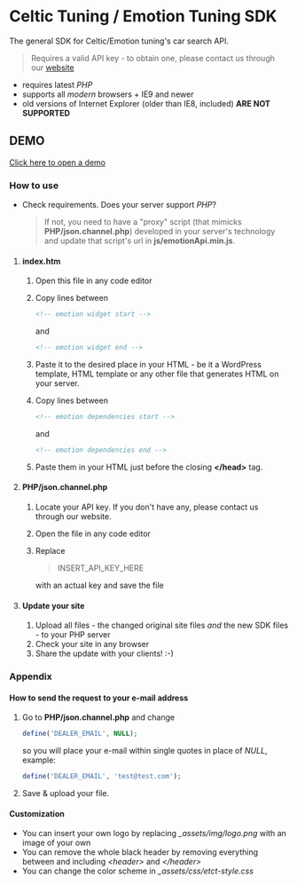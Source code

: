 Celtic Tuning / Emotion Tuning SDK
==================================
The general SDK for Celtic/Emotion tuning's car search API. 
> Requires a valid API key - to obtain one, please contact us through our [website](https://www.emotion-tuning.com)

- requires latest _PHP_
- supports all _modern_ browsers + IE9 and newer
- old versions of Internet Explorer (older than IE8, included) **ARE NOT SUPPORTED**

## DEMO
[Click here to open a demo](https://www.emotion-tuning.com/SDK/index.htm)

### How to use
- Check requirements. Does your server support _PHP_? 
  > If not, you need to have a "proxy" script (that mimicks **PHP/json.channel.php**) developed in your server's technology and update that script's url in **js/emotionApi.min.js**.
   
1. #### **index.htm**
   1. Open this file in any code editor
   2. Copy lines between

      ```HTML
      <!-- emotion widget start -->
      ```
   
      and
   
      ```HTML
      <!-- emotion widget end -->
      ```
   
   3. Paste it to the desired place in your HTML - be it a WordPress template, HTML template or any other file that generates HTML on your server.
   4. Copy lines between

      ```HTML
      <!-- emotion dependencies start -->
      ```
   
      and
   
      ```HTML
      <!-- emotion dependencies end -->
      ```
   
   5. Paste them in your HTML just before the closing **&lt;/head&gt;** tag.

2. #### PHP/json.channel.php
   1. Locate your API key. If you don't have any, please contact us through our website.
   2. Open the file in any code editor
   3. Replace 
      > INSERT_API_KEY_HERE
   
      with an actual key and save the file
   
3. #### Update your site
   1. Upload all files - the changed original site files _and_ the new SDK files - to your PHP server
   2. Check your site in any browser
   3. Share the update with your clients! :-)
   
### Appendix

#### How to send the request to your e-mail address
1. Go to **PHP/json.channel.php** and change 
   ```PHP
   define('DEALER_EMAIL', NULL);
   ```
   
   so you will place your e-mail within single quotes in place of *NULL*, example:
   ```PHP
   define('DEALER_EMAIL', 'test@test.com');
   ```
   
2. Save & upload your file.

#### Customization
- You can insert your own logo by replacing *_assets/img/logo.png* with an image of your own
- You can remove the whole black header by removing everything between and including *&lt;header&gt;* and *&lt;/header&gt;*
- You can change the color scheme in *_assets/css/etct-style.css*